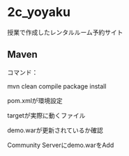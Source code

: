 # 2c_yoyaku
授業で作成したレンタルルーム予約サイト

## Maven
コマンド：

mvn clean compile package install

pom.xmlが環境設定

targetが実際に動くファイル

demo.warが更新されているか確認

Community Serverにdemo.warをAdd
